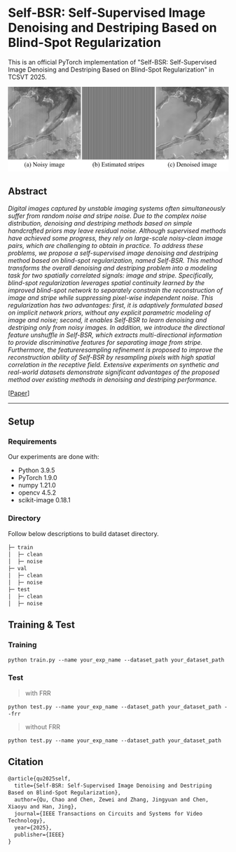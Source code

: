 # Self-BSR: Self-Supervised Image Denoising and Destriping Based on Blind-Spot Regularization

This is an official PyTorch implementation of "Self-BSR: Self-Supervised Image Denoising and Destriping Based on Blind-Spot Regularization" in TCSVT 2025.

![main_fig](./figs/result.png)

## Abstract
_Digital images captured by unstable imaging systems often simultaneously suffer from random noise and stripe noise. Due to the complex noise distribution, denoising and destriping methods based on simple handcrafted priors may leave residual noise. Although supervised methods have achieved some progress, they rely on large-scale noisy-clean image pairs, which are challenging to obtain in practice. To address these problems, we propose a self-supervised image denoising and destriping method based on blind-spot regularization, named Self-BSR. This method transforms the overall denoising and destriping problem into a modeling task for two spatially correlated signals: image and stripe. Specifically, blind-spot regularization leverages spatial continuity learned by the improved blind-spot network to separately constrain the reconstruction of image and stripe while suppressing pixel-wise independent noise. This regularization has two advantages: first, it is adaptively formulated based on implicit network priors, without any explicit parametric modeling of image and noise; second, it enables Self-BSR to learn denoising and destriping only from noisy images. In addition, we introduce the directional feature unshuffle in Self-BSR, which extracts multi-directional information to provide discriminative features for separating image from stripe. Furthermore, the featureresampling refinement is proposed to improve the reconstruction ability of Self-BSR by resampling pixels with high spatial correlation in the receptive field. Extensive experiments on synthetic and real-world datasets demonstrate significant advantages of the proposed method over existing methods in denoising and destriping performance._

[[Paper](https://ieeexplore.ieee.org/document/10960454)]

---

## Setup

### Requirements

Our experiments are done with:

- Python 3.9.5
- PyTorch 1.9.0
- numpy 1.21.0
- opencv 4.5.2
- scikit-image 0.18.1

### Directory

Follow below descriptions to build dataset directory.

```
├─ train
│  ├─ clean
│  ├─ noise
├─ val
│  ├─ clean
│  ├─ noise
├─ test
│  ├─ clean
│  ├─ noise
```

## Training & Test

### Training

```
python train.py --name your_exp_name --dataset_path your_dataset_path 
```

### Test
> with FRR
```
python test.py --name your_exp_name --dataset_path your_dataset_path --frr
```
> without FRR
```
python test.py --name your_exp_name --dataset_path your_dataset_path
```

## Citation

```
@article{qu2025self,
  title={Self-BSR: Self-Supervised Image Denoising and Destriping Based on Blind-Spot Regularization},
  author={Qu, Chao and Chen, Zewei and Zhang, Jingyuan and Chen, Xiaoyu and Han, Jing},
  journal={IEEE Transactions on Circuits and Systems for Video Technology},
  year={2025},
  publisher={IEEE}
}
```
